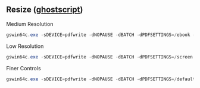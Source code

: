 ## Resize ([ghostscript](https://github.com/ArtifexSoftware/ghostpdl-downloads/releases))
Medium Resolution
```powershell
gswin64c.exe -sDEVICE=pdfwrite -dNOPAUSE -dBATCH -dPDFSETTINGS=/ebook -sOutputFile="compressed.pdf" "input.pdf"
```
Low Resolution
```powershell
gswin64c.exe -sDEVICE=pdfwrite -dNOPAUSE -dBATCH -dPDFSETTINGS=/screen -sOutputFile="compressed.pdf" "input.pdf"
```
Finer Controls
```powershell
gswin64c.exe -sDEVICE=pdfwrite -dNOPAUSE -dBATCH -dPDFSETTINGS=/default -dCompatibilityLevel="1.4" -dDownsampleColorImages=true -dColorImageResolution=125 -dGrayImageResolution=125 -dMonoImageResolution=150 -sOutputFile="compressed.pdf" "input.pdf"
```
